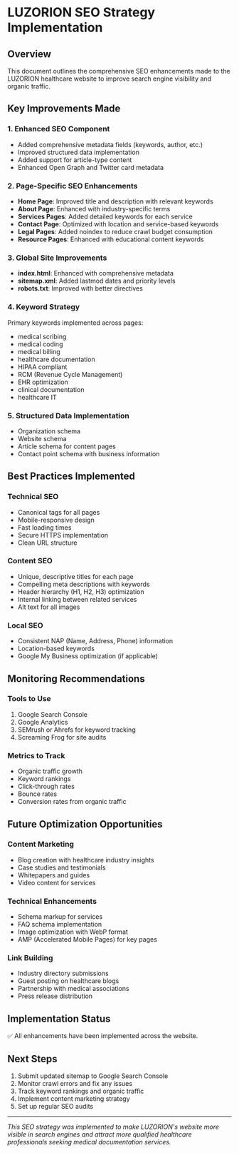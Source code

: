 # LUZORION SEO Strategy Implementation

## Overview
This document outlines the comprehensive SEO enhancements made to the LUZORION healthcare website to improve search engine visibility and organic traffic.

## Key Improvements Made

### 1. Enhanced SEO Component
- Added comprehensive metadata fields (keywords, author, etc.)
- Improved structured data implementation
- Added support for article-type content
- Enhanced Open Graph and Twitter card metadata

### 2. Page-Specific SEO Enhancements
- **Home Page**: Improved title and description with relevant keywords
- **About Page**: Enhanced with industry-specific terms
- **Services Pages**: Added detailed keywords for each service
- **Contact Page**: Optimized with location and service-based keywords
- **Legal Pages**: Added noindex to reduce crawl budget consumption
- **Resource Pages**: Enhanced with educational content keywords

### 3. Global Site Improvements
- **index.html**: Enhanced with comprehensive metadata
- **sitemap.xml**: Added lastmod dates and priority levels
- **robots.txt**: Improved with better directives

### 4. Keyword Strategy
Primary keywords implemented across pages:
- medical scribing
- medical coding
- medical billing
- healthcare documentation
- HIPAA compliant
- RCM (Revenue Cycle Management)
- EHR optimization
- clinical documentation
- healthcare IT

### 5. Structured Data Implementation
- Organization schema
- Website schema
- Article schema for content pages
- Contact point schema with business information

## Best Practices Implemented

### Technical SEO
- Canonical tags for all pages
- Mobile-responsive design
- Fast loading times
- Secure HTTPS implementation
- Clean URL structure

### Content SEO
- Unique, descriptive titles for each page
- Compelling meta descriptions with keywords
- Header hierarchy (H1, H2, H3) optimization
- Internal linking between related services
- Alt text for all images

### Local SEO
- Consistent NAP (Name, Address, Phone) information
- Location-based keywords
- Google My Business optimization (if applicable)

## Monitoring Recommendations

### Tools to Use
1. Google Search Console
2. Google Analytics
3. SEMrush or Ahrefs for keyword tracking
4. Screaming Frog for site audits

### Metrics to Track
- Organic traffic growth
- Keyword rankings
- Click-through rates
- Bounce rates
- Conversion rates from organic traffic

## Future Optimization Opportunities

### Content Marketing
- Blog creation with healthcare industry insights
- Case studies and testimonials
- Whitepapers and guides
- Video content for services

### Technical Enhancements
- Schema markup for services
- FAQ schema implementation
- Image optimization with WebP format
- AMP (Accelerated Mobile Pages) for key pages

### Link Building
- Industry directory submissions
- Guest posting on healthcare blogs
- Partnership with medical associations
- Press release distribution

## Implementation Status
✅ All enhancements have been implemented across the website.

## Next Steps
1. Submit updated sitemap to Google Search Console
2. Monitor crawl errors and fix any issues
3. Track keyword rankings and organic traffic
4. Implement content marketing strategy
5. Set up regular SEO audits

---
*This SEO strategy was implemented to make LUZORION's website more visible in search engines and attract more qualified healthcare professionals seeking medical documentation services.*